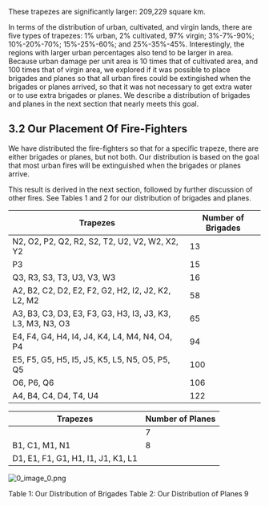 These trapezes are significantly larger: 209,229 square km.

In terms of the distribution of urban, cultivated, and virgin lands, there are five types of trapezes: 1% urban, 2% cultivated, 97% virgin; 3%-7%-90%;
10%-20%-70%; 15%-25%-60%; and 25%-35%-45%. Interestingly, the regions with larger urban percentages also tend to be larger in area. Because urban damage per unit area is 10 times that of cultivated area, and 100 times that of virgin area, we explored if it was possible to place brigades and planes so that all urban fires could be extingished when the brigades or planes arrived, so that it was not necessary to get extra water or to use extra brigades or planes. We describe a distribution of brigades and planes in the next section that nearly meets this goal.

## 3.2 Our Placement Of Fire-Fighters

We have distributed the fire-fighters so that for a specific trapeze, there are either brigades or planes, but not both. Our distribution is based on the goal that most urban fires will be extinguished when the brigades or planes arrive.

This result is derived in the next section, followed by further discussion of other fires. See Tables 1 and 2 for our distribution of brigades and planes.

| Trapezes                                                   | Number of Brigades   |
|------------------------------------------------------------|----------------------|
| N2, O2, P2, Q2, R2, S2, T2, U2, V2, W2, X2, Y2             | 13                   |
| P3                                                         | 15                   |
| Q3, R3, S3, T3, U3, V3, W3                                 | 16                   |
| A2, B2, C2, D2, E2, F2, G2, H2, I2, J2, K2, L2, M2         | 58                   |
| A3, B3, C3, D3, E3, F3, G3, H3, I3, J3, K3, L3, M3, N3, O3 | 65                   |
| E4, F4, G4, H4, I4, J4, K4, L4, M4, N4, O4, P4             | 94                   |
| E5, F5, G5, H5, I5, J5, K5, L5, N5, O5, P5, Q5             | 100                  |
| O6, P6, Q6                                                 | 106                  |
| A4, B4, C4, D4, T4, U4                                     | 122                  |

| Trapezes                           | Number of Planes   |
|------------------------------------|--------------------|
|                                    | 7                  |
| B1, C1, M1, N1                     | 8                  |
| D1, E1, F1, G1, H1, I1, J1, K1, L1 |                    |

![0_image_0.png](0_image_0.png)

Table 1: Our Distribution of Brigades Table 2: Our Distribution of Planes 9